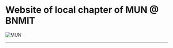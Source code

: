 # Website of local chapter of MUN @ BNMIT

![MUN](https://user-images.githubusercontent.com/90405823/216779759-0a746ead-1c5e-44e4-a258-0c2bdd8eb976.png)

---